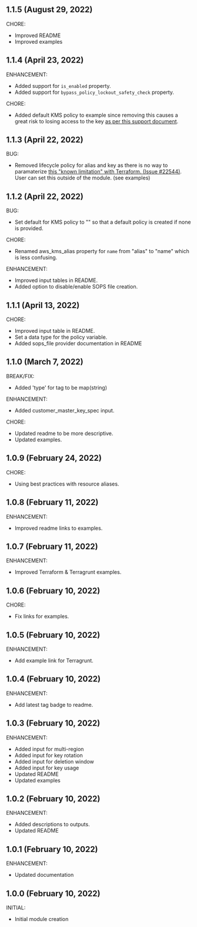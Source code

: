 ## 1.1.5 (August 29, 2022)

CHORE:

  * Improved README
  * Improved examples

## 1.1.4 (April 23, 2022)

ENHANCEMENT:

  * Added support for `is_enabled` property.
  * Added support for `bypass_policy_lockout_safety_check` property.

CHORE:

  * Added default KMS policy to example since removing this causes a great risk to losing access to the key [as per this support document](https://docs.aws.amazon.com/kms/latest/developerguide/key-policy-default.html).

## 1.1.3 (April 22, 2022)

BUG:

  * Removed lifecycle policy for alias and key as there is no way to paramaterize [this "known limitation" with Terraform. (Issue #22544)](https://github.com/hashicorp/terraform/issues/22544). User can set this outside of the module. (see examples)

## 1.1.2 (April 22, 2022)

BUG:

  * Set default for KMS policy to "" so that a default policy is created if none is provided.

CHORE:
  * Renamed aws_kms_alias property for `name` from "alias" to "name" which is less confusing.

ENHANCEMENT:

  * Improved input tables in README.
  * Added option to disable/enable SOPS file creation.

## 1.1.1 (April 13, 2022)

CHORE:

  * Improved input table in README.
  * Set a data type for the policy variable.
  * Added sops_file provider documentation in README

## 1.1.0 (March 7, 2022)

BREAK/FIX:

  * Added 'type' for tag to be map(string)

ENHANCEMENT:

  * Added customer_master_key_spec input.

CHORE:

  * Updated readme to be more descriptive.
  * Updated examples.

## 1.0.9 (February 24, 2022)

CHORE:

  * Using best practices with resource aliases.

## 1.0.8 (February 11, 2022)

ENHANCEMENT:

  * Improved readme links to examples.

## 1.0.7 (February 11, 2022)

ENHANCEMENT:

  * Improved Terraform & Terragrunt examples.

## 1.0.6 (February 10, 2022)

CHORE:

  * Fix links for examples.

## 1.0.5 (February 10, 2022)

ENHANCEMENT:

  * Add example link for Terragrunt.

## 1.0.4 (February 10, 2022)

ENHANCEMENT:

  * Add latest tag badge to readme.

## 1.0.3 (February 10, 2022)

ENHANCEMENT:

  * Added input for multi-region
  * Added input for key rotation
  * Added input for deletion window
  * Added input for key usage
  * Updated README
  * Updated examples

## 1.0.2 (February 10, 2022)

ENHANCEMENT:

  * Added descriptions to outputs.
  * Updated README

## 1.0.1 (February 10, 2022)

ENHANCEMENT:

  * Updated documentation

## 1.0.0 (February 10, 2022)

INITIAL:

  * Initial module creation

